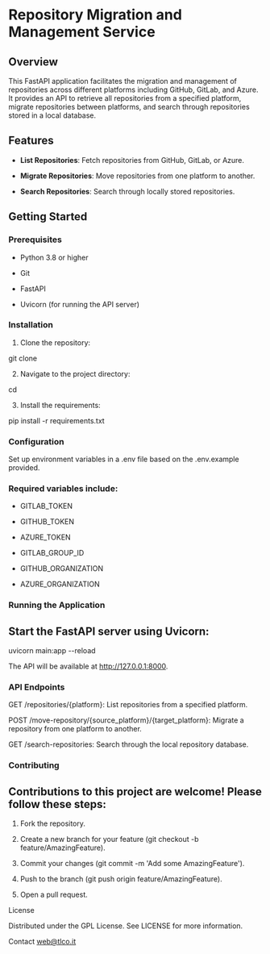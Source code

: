 # Repository Migration and Management Service

## Overview

This FastAPI application facilitates the migration and management of repositories across different platforms including GitHub, GitLab, and Azure. It provides an API to retrieve all repositories from a specified platform, migrate repositories between platforms, and search through repositories stored in a local database.

## Features

- **List Repositories**: Fetch repositories from GitHub, GitLab, or Azure.

- **Migrate Repositories**: Move repositories from one platform to another.

- **Search Repositories**: Search through locally stored repositories.

## Getting Started

### Prerequisites

- Python 3.8 or higher

- Git

- FastAPI

- Uvicorn (for running the API server)

### Installation

1. Clone the repository:

git clone <repository-url>

2. Navigate to the project directory:

cd <project-directory>

3. Install the requirements:

pip install -r requirements.txt

### Configuration

Set up environment variables in a .env file based on the .env.example provided.

### Required variables include:

- GITLAB_TOKEN

- GITHUB_TOKEN

- AZURE_TOKEN

- GITLAB_GROUP_ID

- GITHUB_ORGANIZATION

- AZURE_ORGANIZATION

### Running the Application

## Start the FastAPI server using Uvicorn:

uvicorn main:app --reload

The API will be available at http://127.0.0.1:8000.

### API Endpoints

GET /repositories/{platform}: List repositories from a specified platform.

POST /move-repository/{source_platform}/{target_platform}: Migrate a repository from one platform to another.

GET /search-repositories: Search through the local repository database.

### Contributing

## Contributions to this project are welcome! Please follow these steps:

1. Fork the repository.

2. Create a new branch for your feature (git checkout -b feature/AmazingFeature).

3. Commit your changes (git commit -m 'Add some AmazingFeature').

4. Push to the branch (git push origin feature/AmazingFeature).

5. Open a pull request.

License

Distributed under the GPL License. See LICENSE for more information.

Contact
web@tlco.it
